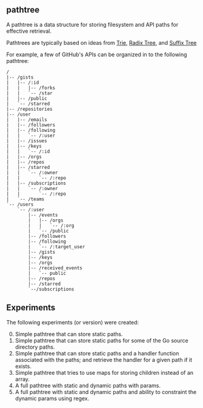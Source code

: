 ## pathtree

A pathtree is a data structure for storing filesystem and API paths for
effective retrieval. 

Pathtrees are typically based on ideas from
[Trie](ahttps://en.wikipedia.org/wiki/Trie),
[Radix Tree](httaps://en.wikipedia.org/wiki/Radix_tree), and  [Suffix
Tree](https://en.w....ikipedia.org/wiki/Suffix_tree)


For example, a few of GitHub's APIs can be organized in to the following
pathtree:

```
/
|-- /gists
|   |-- /:id
|   |   |-- /forks
|   |   `-- /star
|   |-- /public
|   `-- /starred
|-- /repositories
|-- /user
|   |-- /emails
|   |-- /followers
|   |-- /following
|   |   `-- /:user
|   |-- /issues
|   |-- /keys
|   |   `-- /:id
|   |-- /orgs
|   |-- /repos
|   |-- /starred
|   |   `-- /:owner
|   |       `-- /:repo
|   |-- /subscriptions
|   |   `-- /:owner
|   |       `-- /:repo
|   `-- /teams
`-- /users
    `-- /:user
        |-- /events
        |   |-- /orgs
        |   |   `-- /:org
        |   `-- /public
        |-- /followers
        |-- /following
        |   `-- /:target_user
        |-- /gists
        |-- /keys
        |-- /orgs
        |-- /received_events
        |   `-- public
        |-- /repos
        |-- /starred
        `--/subscriptions
```

## Experiments

The following experiments (or version) were created:

0. Simple pathtree that can store static paths.
1. Simple pathtree that can store static paths for some of the Go source
   directory paths.
2. Simple pathtree that can store static paths and a handler function
   associated with the paths; and retrieve the handler for a given path if it
   exists.
3. Simple pathtree that tries to use maps for storing children instead of an
   array.
4. A full pathtree with static and dynamic paths with params.
5. A full pathtree with static and dynamic paths and ability to constraint the
   dynamic params using regex.
